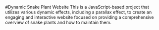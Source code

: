 #Dynamic Snake Plant Website
This is a JavaScript-based project that utilizes various dynamic effects, including a parallax effect, to create an engaging and interactive website focused on providing a comprehensive overview of snake plants and how to maintain them.
